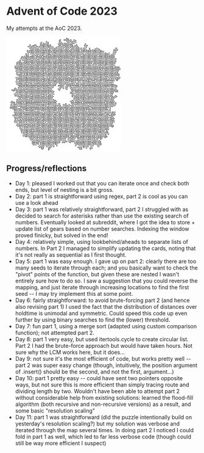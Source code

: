 # Advent of Code 2023

My attempts at the AoC 2023.

<img src="day10_pipe.png" alt="day 10 pipework map" width="300"/>

## Progress/reflections

- Day 1: pleased I worked out that you can iterate once and check both ends, but level of nesting is a bit gross.
- Day 2: part 1 is straightforward using regex, part 2 is cool as you can use a look ahead
- Day 3: part 1 was relatively straightforward, part 2 I struggled with as decided to search for asterisks rather than use the existing search of numbers. Eventually looked at subreddit, where I got the idea to store + update list of gears based on number searches. Indexing the window proved finicky, but solved in the end!
- Day 4: relatively simple, using lookbehind/aheads to separate lists of numbers. In Part 2 I managed to simplify updating the cards, noting that it's not really as sequential as I first thought.
- Day 5: part 1 was easy enough. I gave up on part 2: clearly there are too many seeds to iterate through each; and you basically want to check the "pivot" points of the function, but given these are nested I wasn't entirely sure how to do so. I saw a suggestion that you could reverse the mapping, and just iterate through increasing locations to find the first seed -- I may try implement this at some point.
- Day 6: fairly straightforward: to avoid brute-forcing part 2 (and hence also revising part 1) I used the fact that the distribution of distances over holdtime is unimodal and symmetric. Could speed this code up even further by using binary searches to find the (lower) threshold.
- Day 7: fun part 1, using a merge sort (adapted using custom comparison function); not attempted part 2.
- Day 8: part 1 very easy, but used itertools.cycle to create circular list. Part 2 I had the brute-force approach but would have taken hours. Not sure why the LCM works here, but it does...
- Day 9: not sure it's the most efficient of code, but works pretty well -- part 2 was super easy change (though, intuitively, the position argument of .insert() should be the second, and not the first, argument...)
- Day 10: part 1 pretty easy -- could have sent two pointers opposite ways, but not sure this is more efficient than simply tracing route and dividing length by two. Wouldn't have been able to attempt part 2 without considerable help from existing solutions: learned the flood-fill algorithm (both recursive and non-recursive versions) as a result, and some basic "resolution scaling"
- Day 11: part 1 was straightforward (did the puzzle intentionally build on yesterday's resolution scaling?) but my solution was verbose and iterated through the map several times. In doing part 2 I noticed I could fold in part 1 as well, which led to far less verbose code (though could still be way more efficient I suspect)
